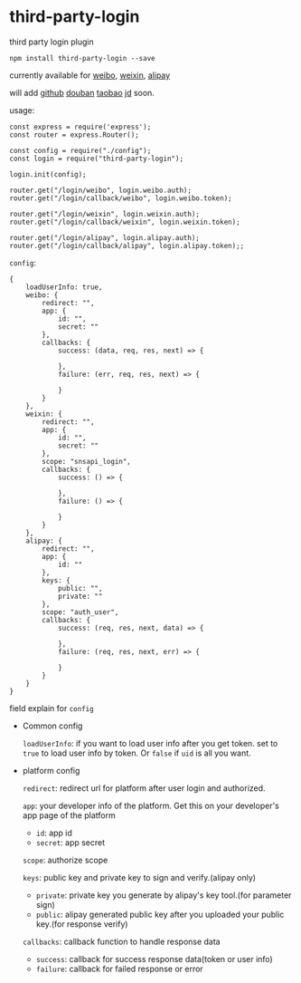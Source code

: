# third-party-login
third party login plugin

    npm install third-party-login --save
    

currently available for [weibo](https://weibo.com), [weixin](http://weixin.qq.com), [alipay](https://www.alipay.com)

will add [github](https://github.com) [douban](https://douban.com) [taobao](https://www.taobao.com) [jd](https://www.jd.com) soon.

usage: 
    
    const express = require('express');
    const router = express.Router();
        
    const config = require("./config");
    const login = require("third-party-login");
        
    login.init(config);
        
    router.get("/login/weibo", login.weibo.auth);
    router.get("/login/callback/weibo", login.weibo.token);
        
    router.get("/login/weixin", login.weixin.auth);
    router.get("/login/callback/weixin", login.weixin.token);
        
    router.get("/login/alipay", login.alipay.auth);
    router.get("/login/callback/alipay", login.alipay.token);;


`config`:

    {
        loadUserInfo: true,
        weibo: {
            redirect: "",
            app: {
                id: "",
                secret: ""
            },
            callbacks: {
                success: (data, req, res, next) => {
    
                },
                failure: (err, req, res, next) => {
    
                }
            }
        },
        weixin: {
            redirect: "",
            app: {
                id: "",
                secret: ""
            },
            scope: "snsapi_login",
            callbacks: {
                success: () => {
    
                },
                failure: () => {
    
                }
            }
        },
        alipay: {
            redirect: "",
            app: {
                id: ""
            },
            keys: {
                public: "",
                private: ""
            },
            scope: "auth_user",
            callbacks: {
                success: (req, res, next, data) => {
    
                },
                failure: (req, res, next, err) => {
    
                }
            }
        }
    }
    
field explain for `config`

- Common config
    
    `loadUserInfo`: if you want to load user info after you get token. set to `true` to load user info by token. Or `false` if `uid` is all you want.

- platform config

    `redirect`: redirect url for platform after user login and authorized.
    
    `app`: your developer info of the platform. Get this on your developer's app page of the platform
        
    - `id`: app id
    - `secret`: app secret

    `scope`: authorize scope
    
    `keys`: public key and private key to sign and verify.(alipay only)
    
    - `private`: private key you generate by alipay's key tool.(for parameter sign)
    - `public`: alipay generated public key after you uploaded your public key.(for response verify)
    
    `callbacks`: callback function to handle response data
    
    - `success`: callback for success response data(token or user info)
    - `failure`: callback for failed response or error